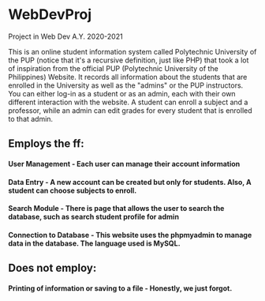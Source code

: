 # WebDevProj
Project in Web Dev A.Y. 2020-2021

This is an online student information system called Polytechnic University of the PUP (notice that it's a recursive definition, just like PHP) that took a lot of inspiration from the official PUP (Polytechnic University of the Philippines) Website. It records all information about the students that are enrolled in the University as well as the "admins" or the PUP instructors. You can either log-in as a student or as an admin, each with their own different interaction with the website. A student can enroll a subject and a professor, while an admin can edit grades for every student that is enrolled to that admin.

## Employs the ff:
  #### User Management - Each user can manage their account information
  #### Data Entry - A new account can be created but only for students. Also, A student can choose subjects to enroll.
  #### Search Module - There is page that allows the user to search the database, such as search student profile for admin
  #### Connection to Database - This website uses the phpmyadmin to manage data in the database. The language used is MySQL.
 
## Does not employ:
  #### Printing of information or saving to a file - Honestly, we just forgot.
  
